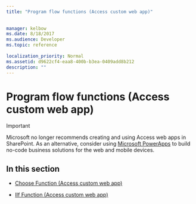 ```yaml
---
title: "Program flow functions (Access custom web app)"
 
 
manager: kelbow
ms.date: 8/18/2017
ms.audience: Developer
ms.topic: reference
  
localization_priority: Normal
ms.assetid: d9622cf4-eaa8-400b-b3ea-0409add8b212
description: ""
---
```


# Program flow functions (Access custom web app)

> [!IMPORTANT]
> Microsoft no longer recommends creating and using Access web apps in SharePoint. As an alternative, consider using [Microsoft PowerApps](https://powerapps.microsoft.com/en-us/) to build no-code business solutions for the web and mobile devices. 
  
## In this section

- [Choose Function (Access custom web app)](choose-function-access-custom-web-app.md)
    
- [IIf Function (Access custom web app)](iif-function-access-custom-web-app.md)
    

